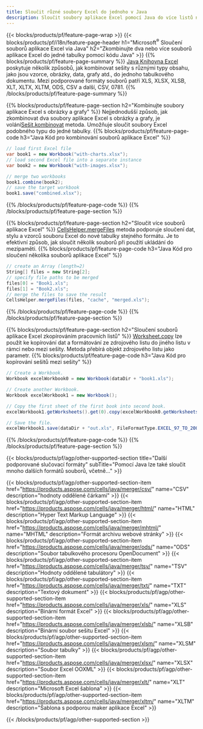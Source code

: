 ```yaml
---
title: Sloučit různé soubory Excel do jednoho v Java
description: Sloučit soubory aplikace Excel pomocí Java do více listů nebo jednoho listu. Sloučit, kombinovat nebo zřetězit dokumenty aplikace Excel také na PDF, Obrázky a HTML.
---
```

{{< blocks/products/pf/feature-page-wrap >}}
{{< blocks/products/pf/i18n/feature-page-header h1="Microsoft<sup>&reg;</sup> Sloučení souborů aplikace Excel via Java" h2="Zkombinujte dva nebo více souborů aplikace Excel do jedné tabulky pomocí kódu Java" >}}
{{% blocks/products/pf/feature-page-summary %}}
[Java Knihovna Excel](/cells/cs/java/) poskytuje několik způsobů, jak kombinovat sešity s různými typy obsahu, jako jsou vzorce, obrázky, data, grafy atd., do jednoho tabulkového dokumentu. Mezi podporované formáty souborů patří XLS, XLSX, XLSB, XLT, XLTX, XLTM, ODS, CSV a další, CSV, 0781.
{{% /blocks/products/pf/feature-page-summary %}}

{{% blocks/products/pf/feature-page-section h2="Kombinujte soubory aplikace Excel s obrázky a grafy" %}}
 Nejjednodušší způsob, jak zkombinovat dva soubory aplikace Excel s obrázky a grafy, je volání[Sešit.kombinovat](https://reference.aspose.com/cells/java/com.aspose.cells/workbook#combine(com.aspose.cells.Workbook)) metoda. Umožňuje sloučit soubory Excel podobného typu do jedné tabulky.
{{% blocks/products/pf/feature-page-code h3="Java Kód pro kombinování souborů aplikace Excel" %}}

```cs
// load first Excel file
var book1 = new Workbook("with-charts.xlsx");
// load second Excel file into a separate instance
var book2 = new Workbook("with-images.xlsx");

// merge two workbooks
book1.combine(book2);
// save the target workbook 
book1.save("combined.xlsx");
```
{{% /blocks/products/pf/feature-page-code %}}
{{% /blocks/products/pf/feature-page-section %}}

{{% blocks/products/pf/feature-page-section h2="Sloučit více souborů aplikace Excel" %}}
[CellsHelper.mergeFiles](https://reference.aspose.com/cells/java/com.aspose.cells/cellshelper#mergeFiles) metoda podporuje sloučení dat, stylu a vzorců souboru Excel do nové tabulky stejného formátu. Je to efektivní způsob, jak sloučit několik souborů při použití ukládání do mezipaměti.
{{% blocks/products/pf/feature-page-code h3="Java Kód pro sloučení několika souborů aplikace Excel" %}}

```cs
// create an Array (length=2)
String[] files = new String[2];
// specify file paths to be merged
files[0] = "Book1.xls";
files[1] = "Book2.xls";
// merge the files to save the result
CellsHelper.mergeFiles(files, "cache", "merged.xls");

```
{{% /blocks/products/pf/feature-page-code %}}
{{% /blocks/products/pf/feature-page-section %}}

{{% blocks/products/pf/feature-page-section h2="Sloučení souborů aplikace Excel zkopírováním pracovních listů" %}}
[Worksheet.copy](https://reference.aspose.com/cells/java/com.aspose.cells/worksheet#copy(com.aspose.cells.Worksheet)) lze použít ke kopírování dat a formátování ze zdrojového listu do jiného listu v rámci nebo mezi sešity. Metoda přebírá objekt zdrojového listu jako parametr.
{{% blocks/products/pf/feature-page-code h3="Java Kód pro kopírování sešitů mezi sešity" %}}

```cs
// Create a Workbook.
Workbook excelWorkbook0 = new Workbook(dataDir + "book1.xls");

// Create another Workbook.
Workbook excelWorkbook1 = new Workbook();

// Copy the first sheet of the first book into second book.
excelWorkbook1.getWorksheets().get(0).copy(excelWorkbook0.getWorksheets().get(0));

// Save the file.
excelWorkbook1.save(dataDir + "out.xls", FileFormatType.EXCEL_97_TO_2003);
```
{{% /blocks/products/pf/feature-page-code %}}
{{% /blocks/products/pf/feature-page-section %}}

{{< blocks/products/pf/agp/other-supported-section title="Další podporované slučovací formáty" subTitle="Pomocí Java lze také sloučit mnoho dalších formátů souborů, včetně..." >}}

{{< blocks/products/pf/agp/other-supported-section-item href="https://products.aspose.com/cells/java/merger/csv/" name="CSV" description="hodnoty oddělené čárkami" >}}
{{< blocks/products/pf/agp/other-supported-section-item href="https://products.aspose.com/cells/java/merger/html/" name="HTML" description="Hyper Text Markup Language" >}}
{{< blocks/products/pf/agp/other-supported-section-item href="https://products.aspose.com/cells/java/merger/mhtml/" name="MHTML" description="Formát archivu webové stránky" >}}
{{< blocks/products/pf/agp/other-supported-section-item href="https://products.aspose.com/cells/java/merger/ods/" name="ODS" description="Soubor tabulkového procesoru OpenDocument" >}}
{{< blocks/products/pf/agp/other-supported-section-item href="https://products.aspose.com/cells/java/merger/tsv/" name="TSV" description="Hodnoty oddělené tabulátory" >}}
{{< blocks/products/pf/agp/other-supported-section-item href="https://products.aspose.com/cells/java/merger/txt/" name="TXT" description="Textový dokument" >}}
{{< blocks/products/pf/agp/other-supported-section-item href="https://products.aspose.com/cells/java/merger/xls/" name="XLS" description="Binární formát Excel" >}}
{{< blocks/products/pf/agp/other-supported-section-item href="https://products.aspose.com/cells/java/merger/xlsb/" name="XLSB" description="Binární soubor sešitu Excel" >}}
{{< blocks/products/pf/agp/other-supported-section-item href="https://products.aspose.com/cells/java/merger/xlsm/" name="XLSM" description="Soubor tabulky" >}}
{{< blocks/products/pf/agp/other-supported-section-item href="https://products.aspose.com/cells/java/merger/xlsx/" name="XLSX" description="Soubor Excel OOXML" >}}
{{< blocks/products/pf/agp/other-supported-section-item href="https://products.aspose.com/cells/java/merger/xlt/" name="XLT" description="Microsoft Excel šablona" >}}
{{< blocks/products/pf/agp/other-supported-section-item href="https://products.aspose.com/cells/java/merger/xltm/" name="XLTM" description="Šablona s podporou maker aplikace Excel" >}}

{{< /blocks/products/pf/agp/other-supported-section >}}
